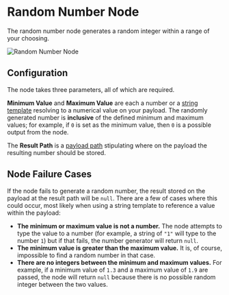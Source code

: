 # Random Number Node

The random number node generates a random integer within a range of your choosing.

![Random Number Node](/images/workflows/logic/random-number.png "Random Number Node")

## Configuration

The node takes three parameters, all of which are required.

**Minimum Value** and **Maximum Value** are each a number or a [string template](/workflows/accessing-payload-data/#string-templates) resolving to a numerical value on your payload. The randomly generated number is **inclusive** of the defined minimum and maximum values; for example, if `0` is set as the minimum value, then `0` is a possible output from the node.

The **Result Path** is a [payload path](/workflows/accessing-payload-data/#payload-paths) stipulating where on the payload the resulting number should be stored.

## Node Failure Cases

If the node fails to generate a random number, the result stored on the payload at the result path will be `null`. There are a few of cases where this could occur, most likely when using a string template to reference a value within the payload:

*   **The minimum or maximum value is not a number.** The node attempts to type the value to a number (for example, a string of `"1"` will type to the number `1`) but if that fails, the number generator will return `null`.
*   **The minimum value is greater than the maximum value.** It is, of course, impossible to find a random number in that case.
*   **There are no integers between the minimum and maximum values.** For example, if a minimum value of `1.3` and a maximum value of `1.9` are passed, the node will return `null` because there is no possible random integer between the two values.
